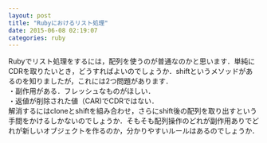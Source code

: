 ```yaml
---
layout: post
title: "Rubyにおけるリスト処理"
date: 2015-06-08 02:19:07
categories: ruby
---
```

<p>Rubyでリスト処理をするには，配列を使うのが普通なのかと思います．単純にCDRを取りたいとき，どうすればよいのでしょうか．shiftというメソッドがあるのを知りましたが，これには2つ問題があります．<br>
・副作用がある．フレッシュなものがほしい．<br>
・返値が削除された値（CAR)でCDRではない．<br>
解消するにはcloneとshiftを組み合わせ，さらにshift後の配列を取り出すという手間をかけるしかないのでしょうか．そもそも配列操作のどれが副作用ありでどれが新しいオブジェクトを作るのか，分かりやすいルールはあるのでしょうか．</p>
